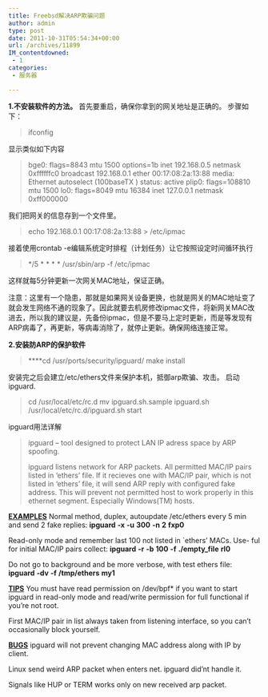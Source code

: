 ```yaml
---
title: Freebsd解决ARP欺骗问题
author: admin
type: post
date: 2011-10-31T05:54:34+00:00
url: /archives/11899
IM_contentdowned:
 - 1
categories:
 - 服务器

---
```

**1.不安装软件的方法。**
首先要重启，确保你拿到的网关地址是正确的。
步骤如下：

> ifconfig

显示类似如下内容

> bge0: flags=8843 mtu 1500
> options=1b
> inet 192.168.0.5 netmask 0xffffffc0 broadcast 192.168.0.1
> ether 00:17:08:2a:13:88
> media: Ethernet autoselect (100baseTX )
> status: active
> plip0: flags=108810 mtu 1500
> lo0: flags=8049 mtu 16384
> inet 127.0.0.1 netmask 0xff000000

我们把网关的信息存到一个文件里。

> echo 192.168.0.1 00:17:08:2a:13:88 > /etc/ipmac

接着使用crontab -e编辑系统定时排程（计划任务）让它按照设定时间循环执行

> \*/5 \* \* \* * /usr/sbin/arp -f /etc/ipmac

这样就每5分钟更新一次网关MAC地址，保证正确。


注意：这里有一个隐患，那就是如果网关设备更换，也就是网关的MAC地址变了就会发生网络不通的现象了。因此就要去机房修改ipmac文件，将新网关MAC改进去，所以我的建议是，先备份ipmac，但是不要马上定时更新，而是等发现有ARP病毒了，再更新，等病毒消除了，就停止更新。确保网络连接正常。

**2.安装防ARP的保护软件**

> ****cd /usr/ports/security/ipguard/
> make install

安装完之后会建立/etc/ethers文件来保护本机，抵御arp欺骗、攻击。
启动ipguard.

> cd /usr/local/etc/rc.d
> mv ipguard.sh.sample ipguard.sh
> /usr/local/etc/rc.d/ipguard.sh start

ipguard用法详解

> ipguard – tool designed to protect LAN IP adress space by ARP spoofing.
>
> ipguard listens network for ARP packets. All permitted MAC/IP pairs
> listed in ‘ethers’ file. If it recieves one with MAC/IP pair, which is
> not listed in ‘ethers’ file, it will send ARP reply with configured
> fake address. This will prevent not permitted host to work properly in
> this ethernet segment. Especially Windows(TM) hosts.

[**EXAMPLES**](http://www.freebsd.org/cgi/man.cgi?query=ipguard&apropos=0&sektion=0&manpath=FreeBSD+7.0-RELEASE+and+Ports&format=html#end)
Normal method, duplex, autoupdate /etc/ethers every 5 min and send 2
fake replies:
**ipguard** **-x** **-u** **300** **-n** **2** **fxp0**

Read-only mode and remember last 100 not listed in \`ethers’ MACs. Use-
ful for initial MAC/IP pairs collect:
**ipguard** **-r** **-b** **100** **-f** **./empty_file** **rl0**

Do not go to background and be more verbose, with test ethers file:
**ipguard** **-dv** **-f** **/tmp/ethers** **my1**

[**TIPS**](http://www.freebsd.org/cgi/man.cgi?query=ipguard&apropos=0&sektion=0&manpath=FreeBSD+7.0-RELEASE+and+Ports&format=html#end)
You must have read permission on /dev/bpf* if you want to start ipguard
in read-only mode and read/write permission for full functional if
you’re not root.

First MAC/IP pair in list always taken from listening interface, so you
can’t occasionally block yourself.

[**BUGS**](http://www.freebsd.org/cgi/man.cgi?query=ipguard&apropos=0&sektion=0&manpath=FreeBSD+7.0-RELEASE+and+Ports&format=html#end)
ipguard will not prevent changing MAC address along with IP by client.

Linux send weird ARP packet when enters net. ipguard did’nt handle it.

Signals like HUP or TERM works only on new received arp packet.